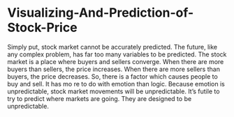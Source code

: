 # Visualizing-And-Prediction-of-Stock-Price

Simply put, stock market cannot be accurately predicted. The future, like any complex problem, has far too many variables to be predicted. The stock market is a place where buyers and sellers converge. When there are more buyers than sellers, the price increases. When there are more sellers than buyers, the price decreases. So, there is a factor which causes people to buy and sell. It has mo re to do with emotion than logic. Because emotion is unpredictable, stock market movements will be unpredictable. It’s futile to try to predict where markets are going. They are designed to be unpredictable.
